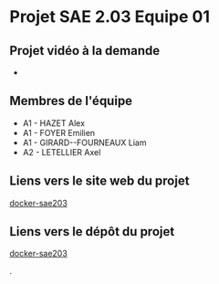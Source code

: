 # Projet SAE 2.03 Equipe 01


## Projet vidéo à la demande

-

## Membres de l'équipe

- A1 - HAZET Alex
- A1 - FOYER Emilien
- A1 - GIRARD--FOURNEAUX Liam
- A2 - LETELLIER Axel

## Liens vers le site web du projet
[docker-sae203](https://brainrot.fandom.com/wiki/Category:Italian_Brainrot)
## Liens vers le dépôt du projet

[docker-sae203](`https://github.com/GilbertLeVoyant/docker-sae203`)

.
